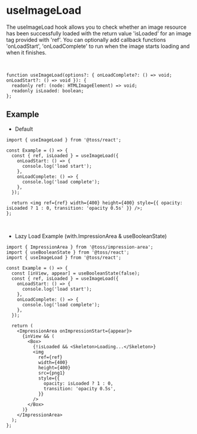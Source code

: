 # useImageLoad

The useImageLoad hook allows you to check whether an image resource has been successfully loaded with the return value 'isLoaded' for an image tag provided with 'ref'.
You can optionally add callback functions 'onLoadStart', 'onLoadComplete' to run when the image starts loading and when it finishes.

<br />

```tsx
function useImageLoad(options?: { onLoadComplete?: () => void; onLoadStart?: () => void }): {
  readonly ref: (node: HTMLImageElement) => void;
  readonly isLoaded: boolean;
};
```

## Example

- Default

```tsx
import { useImageLoad } from '@toss/react';

const Example = () => {
  const { ref, isLoaded } = useImageLoad({
    onLoadStart: () => {
      console.log('load start');
    },
    onLoadComplete: () => {
      console.log('load complete');
    },
  });

  return <img ref={ref} width={400} height={400} style={{ opacity: isLoaded ? 1 : 0, transition: 'opacity 0.5s' }} />;
};
```

<br />

- Lazy Load Example (with.ImpressionArea & useBooleanState)

```tsx
import { ImpressionArea } from '@toss/impression-area';
import { useBooleanState } from '@toss/react';
import { useImageLoad } from '@toss/react';

const Example = () => {
  const [inView, appear] = useBooleanState(false);
  const { ref, isLoaded } = useImageLoad({
    onLoadStart: () => {
      console.log('load start');
    },
    onLoadComplete: () => {
      console.log('load complete');
    },
  });

  return (
    <ImpressionArea onImpressionStart={appear}>
      {inView && (
        <Box>
          {!isLoaded && <Skeleton>Loading...</Skeleton>}
          <img
            ref={ref}
            width={400}
            height={400}
            src={png1}
            style={{
              opacity: isLoaded ? 1 : 0,
              transition: 'opacity 0.5s',
            }}
          />
        </Box>
      )}
    </ImpressionArea>
  );
};
```
